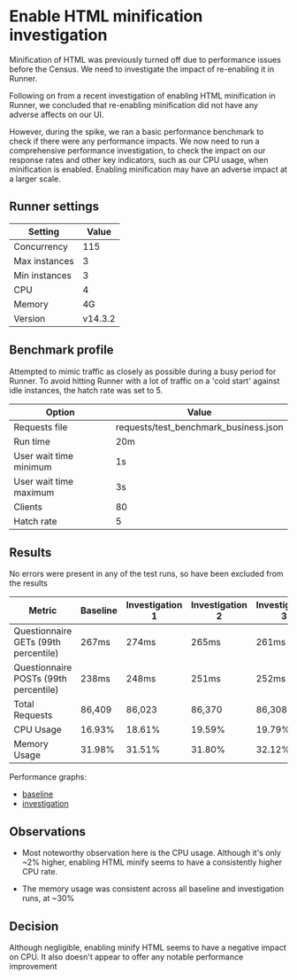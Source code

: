 # Enable HTML minification investigation

Minification of HTML was previously turned off due to performance issues before the Census. We need to investigate the
impact of re-enabling it in Runner.

Following on from a recent investigation of enabling HTML minification in Runner, we concluded that re-enabling
minification did not have any adverse affects on our
UI.

However, during the spike, we ran a basic performance benchmark to check if there were any performance impacts. We
now need to run a comprehensive performance investigation, to check the impact on our response rates and other key
indicators, such as our CPU usage, when minification is enabled. Enabling minification may have an adverse impact at a
larger scale.

## Runner settings

| Setting       | Value   |
|---------------|---------|
| Concurrency   | 115     |
| Max instances | 3       |
| Min instances | 3       |
| CPU           | 4       |
| Memory        | 4G      |
| Version       | v14.3.2 |

## Benchmark profile

Attempted to mimic traffic as closely as possible during a busy period for Runner. To avoid hitting Runner with a lot of
traffic on a 'cold start' against idle instances, the hatch rate was set to 5.

| Option                 | Value                                 |
|------------------------|---------------------------------------|
| Requests file          | requests/test_benchmark_business.json |
| Run time               | 20m                                   |
| User wait time minimum | 1s                                    |
| User wait time maximum | 3s                                    |
| Clients                | 80                                    |
| Hatch rate             | 5                                     |

## Results

No errors were present in any of the test runs, so have been excluded from the results

| Metric                                | Baseline | Investigation 1 | Investigation 2 | Investigation 3 |
|---------------------------------------|----------|-----------------|-----------------|-----------------|
| Questionnaire GETs (99th percentile)  | 267ms    | 274ms           | 265ms           | 261ms           |
| Questionnaire POSTs (99th percentile) | 238ms    | 248ms           | 251ms           | 252ms           |
| Total Requests                        | 86,409   | 86,023          | 86,370          | 86,308          |
| CPU Usage                             | 16.93%   | 18.61%          | 19.59%          | 19.79%          |
| Memory Usage                          | 31.98%   | 31.51%          | 31.80%          | 32.12%          |

Performance graphs:

* [baseline](outputs/baseline/performance_graph.png)
* [investigation](outputs/investigation/performance_graph.png)

## Observations

* Most noteworthy observation here is the CPU usage. Although it's only ~2% higher, enabling HTML minify seems to have a
  consistently higher CPU rate.

* The memory usage was consistent across all baseline and investigation runs, at ~30%

## Decision

Although negligible, enabling minify HTML seems to have a negative impact on CPU. It also doesn't appear to offer
any notable performance improvement
